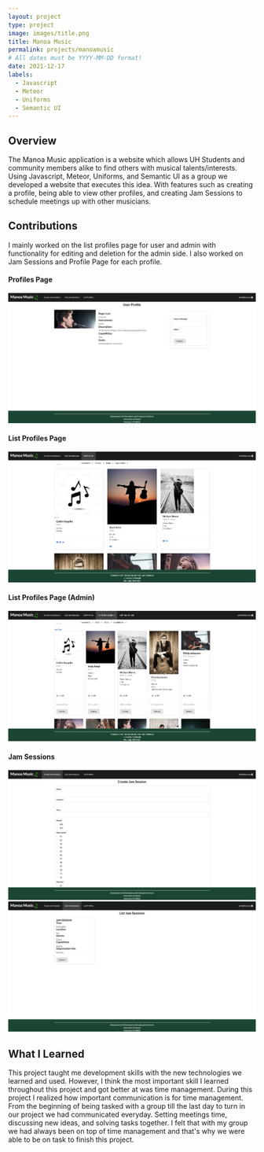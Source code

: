 ```yaml
---
layout: project
type: project
image: images/title.png
title: Manoa Music
permalink: projects/manoamusic
# All dates must be YYYY-MM-DD format!
date: 2021-12-17
labels:
  - Javascript
  - Meteor
  - Uniforms
  - Semantic UI
---
```


## Overview
The Manoa Music application is a website which allows UH Students and community members alike to find others with musical talents/interests. Using Javascript, Meteor, Uniforms, and Semantic UI as a group we developed a website that executes this idea. With features such as creating a profile, being able to view other profiles, and creating Jam Sessions to schedule meetings up with other musicians.     

## Contributions
I mainly worked on the list profiles page for user and admin with functionality for editing and deletion for the admin side. I also worked on Jam Sessions and Profile Page for each profile.

#### Profiles Page
<img class="ui image" src="../images/profile.png">

#### List Profiles Page
<img class="ui image" src="../images/listprofiles.png">

#### List Profiles Page (Admin)
<img class="ui image" src="../images/listadmin.png">

#### Jam Sessions
<img class="ui image" src="../images/createjam.png">
<img class="ui image" src="../images/listjam.png">

## What I Learned
This project taught me development skills with the new technologies we learned and used. However, I think the most important skill I learned throughout this project and got better at was time management. During this project I realized how important communication is for time management. From the beginning of being tasked with a group till the last day to turn in our project we had communicated everyday. Setting meetings time, discussing new ideas, and solving tasks together. I felt that with my group we had always been on top of time management and that's why we were able to be on task to finish this project.

